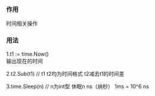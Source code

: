 ### 作用
时间相关操作

### 用法
1.t1 := time.Now()  
    输出现在的时间

2.t2.Sub(t1)  // t1 t2均为时间格式
    t2减去t1的时间差

3.time.Sleep(n)  // n为int型
    休眠n ns（纳秒）  1ms = 10^6 ns
